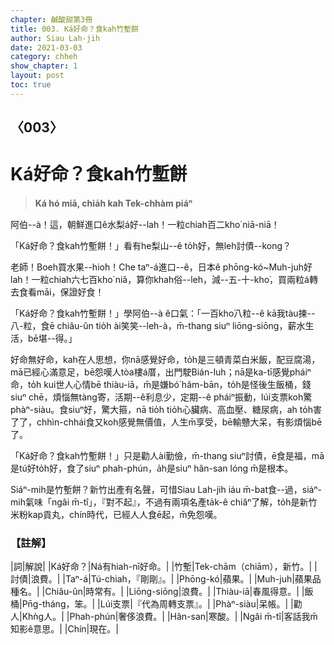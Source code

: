 ```yaml
---
chapter: 鹹酸甜第3冊
title: 003. Ká好命？食kah竹塹餅
author: Siau Lah-jih
date: 2021-03-03
category: chheh
show_chapter: 1
layout: post
toc: true
---
```


## 〈003〉
# Ká好命？食kah竹塹餅
> **Ká hó miā, chia̍h kah Tek-chhàm piáⁿ**
 
阿伯--à！這，朝鮮進口ê水梨á好--lah！一粒chiah百二kho͘ niā-niā！

「Ká好命？食kah竹塹餅！」看有he梨山--ê to̍h好，無leh討債--kong？

老師！Boeh買水果--hio͘h！Che taⁿ-á進口--ê，日本ê phōng-kó~Muh-juh好lah！一粒chiah六七百kho͘ niâ，算你khah俗--leh，減--五-十-kho͘，買兩粒á轉去食看māi，保證好食！

「Ká好命？食kah竹塹餅！」學阿伯--à ê口氣：「一百kho͘八粒--ê kā我tàu揀--八-粒，食ē chiâu-ûn tio̍h ài笑笑--leh-à，m̄-thang siuⁿ liōng-siōng，薪水生活，bē堪--得。」

好命無好命，kah在人思想，你nā感覺好命，to̍h是三頓青菜白米飯，配豆腐湯，mā已經心滿意足，bē怨嘆人tòa樓á厝，出門駛Bián-luh；nā是ka-tī感覺pháiⁿ命，to̍h kui世人心情bē thiàu-iā，m̄是嫌bó͘ hâm-bān，to̍h是怪後生飯桶，錢siuⁿ chē，煩惱無tàng寄，活期--ê利息少，定期--ê pháiⁿ振動，lúi支票koh驚phàⁿ-siàu。食siuⁿ好，驚大箍，nā tio̍h tio̍h心臟病、高血壓、糖尿病，ah to̍h害了了，chhìn-chhái食又koh感覺無價值，人生m̄享受，bē輸戇大呆，有影煩惱bē了。

「Ká好命？食kah竹塹餅！」只是勸人ài勤儉，m̄-thang siuⁿ討債，ē食是福，mā是tú好to̍h好，食了siuⁿ phah-phún，a̍h是siuⁿ hân-san lóng m̄是根本。

Siáⁿ-mih是竹塹餅？新竹出產有名聲，可惜Siau Lah-jih iáu m̄-bat食--過，siáⁿ-mih氣味「ngâi m̄-tî」，『對不起』，不過有兩項名產ta̍k-ê chiâⁿ了解，to̍h是新竹米粉kap貢丸，chín時代，已經人人食ē起，m̄免怨嘆。
 
### 【註解】

|詞|解說|
|Ká好命？|Ná有hiah-nī好命。|
|竹塹|Tek-chām（chiām），新竹。|
|討債|浪費。|
|Taⁿ-á|Tú-chiah，『剛剛』。|
|Phōng-kó|蘋果。|
|Muh-juh|蘋果品種名。|
|Chiâu-ûn|時常有。|
|Liōng-siōng|浪費。|
|Thiàu-iā|春風得意。|
|飯桶|Pn̄g-tháng，笨。|
|Lúi支票|『代為周轉支票』。|
|Phàⁿ-siàu|呆帳。|
|勸人|Khǹg人。|
|Phah-phún|奢侈浪費。|
|Hân-san|寒酸。|
|Ngâi m̄-tî|客話我m̄知影ê意思。|
|Chín|現在。|
